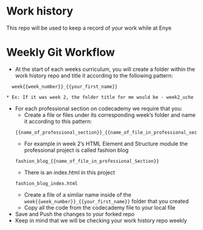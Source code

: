 # Work history
This repo will be used to keep a record of your work while at Enye

# Weekly Git Workflow
  * At the start of each weeks curriculum, you will create a folder within the work history repo and title it according to the following pattern:
  ```
    week{{week_number}}_{{your_first_name}}
  ```
    * Ex: If it was week 2, the folder title for me would be - week2_uche
  * For each professional section on codecademy we require that you:
    * Create a file or files under its corresponding week’s folder and name it according to this pattern:
    ```
    {{name_of_professional_section}}_{{name_of_file_in_professional_section}}
    ```
      * For example in week 2’s HTML Element and Structure module the professional project is called fashion blog
      ```
      fashion_blog_{{name_of_file_in_professional_Section}}
      ```
      * There is an index.html in this project
      ```
      fashion_blog_index.html
      ```
    * Create a file of a similar name inside of the `week{{week_number}}_{{your_first_name}}` folder that you created
    * Copy all the code from the codecademy file to your local file
  * Save and Push the changes to your forked repo
  * Keep in mind that we will be checking your work history repo weekly
